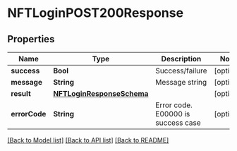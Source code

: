 # NFTLoginPOST200Response

## Properties
Name | Type | Description | Notes
------------ | ------------- | ------------- | -------------
**success** | **Bool** | Success/failure | [optional] 
**message** | **String** | Message string | [optional] 
**result** | [**NFTLoginResponseSchema**](NFTLoginResponseSchema.md) |  | [optional] 
**errorCode** | **String** | Error code. E00000 is success case | [optional] 

[[Back to Model list]](../README.md#documentation-for-models) [[Back to API list]](../README.md#documentation-for-api-endpoints) [[Back to README]](../README.md)


